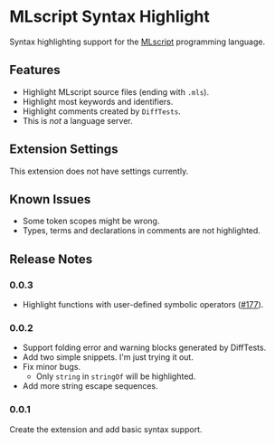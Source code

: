 # MLscript Syntax Highlight

Syntax highlighting support for the [MLscript][mlscript] programming language.

## Features

- Highlight MLscript source files (ending with `.mls`).
- Highlight most keywords and identifiers.
- Highlight comments created by `DiffTests`.
- This is _not_ a language server.

## Extension Settings

This extension does not have settings currently.

## Known Issues

- Some token scopes might be wrong.
- Types, terms and declarations in comments are not highlighted.

## Release Notes

### 0.0.3

- Highlight functions with user-defined symbolic operators ([#177][pr-177]).

[pr-177]: https://github.com/hkust-taco/mlscript/pull/177

### 0.0.2

- Support folding error and warning blocks generated by DiffTests.
- Add two simple snippets. I'm just trying it out.
- Fix minor bugs.
  - Only `string` in `stringOf` will be highlighted.
- Add more string escape sequences.

### 0.0.1

Create the extension and add basic syntax support.

[mlscript]: https://github.com/hkust-taco/mlscript
